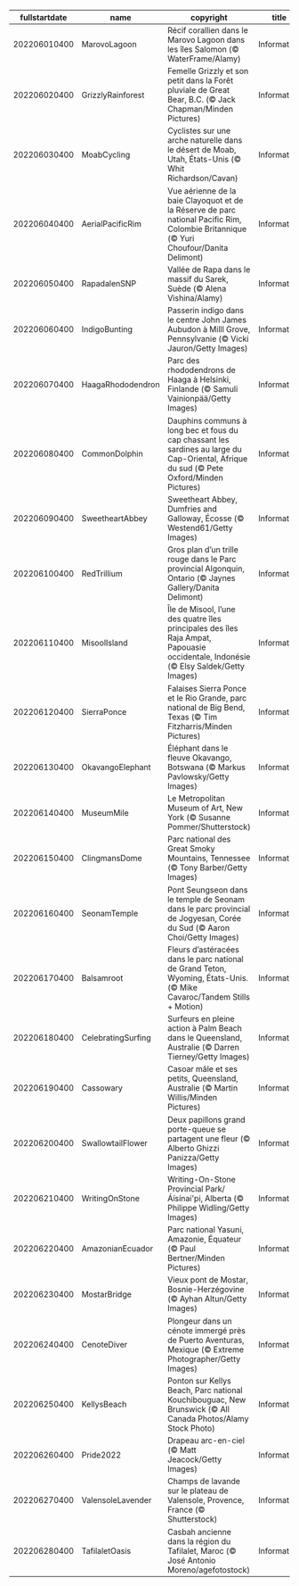 |fullstartdate|name|copyright|title|image|
|--|--|--|--|--|
202206010400|MarovoLagoon|Récif corallien dans le Marovo Lagoon dans les îles Salomon (© WaterFrame/Alamy)|Information|![](/fr-CA/2022/06/202206010400MarovoLagoon.jpg)|
202206020400|GrizzlyRainforest|Femelle Grizzly et son petit dans la Forêt pluviale de Great Bear, B.C. (© Jack Chapman/Minden Pictures)|Information|![](/fr-CA/2022/06/202206020400GrizzlyRainforest.jpg)|
202206030400|MoabCycling|Cyclistes sur une arche naturelle dans le désert de Moab, Utah, États-Unis (© Whit Richardson/Cavan)|Information|![](/fr-CA/2022/06/202206030400MoabCycling.jpg)|
202206040400|AerialPacificRim|Vue aérienne de la baie Clayoquot et de la Réserve de parc national Pacific Rim, Colombie Britannique (© Yuri Choufour/Danita Delimont)|Information|![](/fr-CA/2022/06/202206040400AerialPacificRim.jpg)|
202206050400|RapadalenSNP|Vallée de Rapa dans le massif du Sarek, Suède (© Alena Vishina/Alamy)|Information|![](/fr-CA/2022/06/202206050400RapadalenSNP.jpg)|
202206060400|IndigoBunting|Passerin indigo dans le centre John James Aubudon à Milll Grove, Pennsylvanie (© Vicki Jauron/Getty Images)|Information|![](/fr-CA/2022/06/202206060400IndigoBunting.jpg)|
202206070400|HaagaRhododendron|Parc des rhododendrons de Haaga à Helsinki, Finlande (© Samuli Vainionpää/Getty Images)|Information|![](/fr-CA/2022/06/202206070400HaagaRhododendron.jpg)|
202206080400|CommonDolphin|Dauphins communs à long bec et fous du cap chassant les sardines au large du Cap-Oriental, Afrique du sud (© Pete Oxford/Minden Pictures)|Information|![](/fr-CA/2022/06/202206080400CommonDolphin.jpg)|
202206090400|SweetheartAbbey|Sweetheart Abbey, Dumfries and Galloway, Écosse (© Westend61/Getty Images)|Information|![](/fr-CA/2022/06/202206090400SweetheartAbbey.jpg)|
202206100400|RedTrillium|Gros plan d’un trille rouge dans le Parc provincial Algonquin, Ontario (© Jaynes Gallery/Danita Delimont)|Information|![](/fr-CA/2022/06/202206100400RedTrillium.jpg)|
202206110400|MisoolIsland|Île de Misool, l’une des quatre îles principales des îles Raja Ampat, Papouasie occidentale, Indonésie (© Elsy Saldek/Getty Images)|Information|![](/fr-CA/2022/06/202206110400MisoolIsland.jpg)|
202206120400|SierraPonce|Falaises Sierra Ponce et le Rio Grande, parc national de Big Bend, Texas (© Tim Fitzharris/Minden Pictures)|Information|![](/fr-CA/2022/06/202206120400SierraPonce.jpg)|
202206130400|OkavangoElephant|Éléphant dans le fleuve Okavango, Botswana (© Markus Pavlowsky/Getty Images)|Information|![](/fr-CA/2022/06/202206130400OkavangoElephant.jpg)|
202206140400|MuseumMile|Le Metropolitan Museum of Art, New York (© Susanne Pommer/Shutterstock)|Information|![](/fr-CA/2022/06/202206140400MuseumMile.jpg)|
202206150400|ClingmansDome|Parc national des Great Smoky Mountains, Tennessee (© Tony Barber/Getty Images)|Information|![](/fr-CA/2022/06/202206150400ClingmansDome.jpg)|
202206160400|SeonamTemple|Pont Seungseon dans le temple de Seonam dans le parc provincial de Jogyesan, Corée du Sud (© Aaron Choi/Getty Images)|Information|![](/fr-CA/2022/06/202206160400SeonamTemple.jpg)|
202206170400|Balsamroot|Fleurs d’astéracées dans le parc national de Grand Teton, Wyoming, États-Unis. (© Mike Cavaroc/Tandem Stills + Motion)|Information|![](/fr-CA/2022/06/202206170400Balsamroot.jpg)|
202206180400|CelebratingSurfing|Surfeurs en pleine action à Palm Beach dans le Queensland, Australie (© Darren Tierney/Getty Images)|Information|![](/fr-CA/2022/06/202206180400CelebratingSurfing.jpg)|
202206190400|Cassowary|Casoar mâle et ses petits, Queensland, Australie (© Martin Willis/Minden Pictures)|Information|![](/fr-CA/2022/06/202206190400Cassowary.jpg)|
202206200400|SwallowtailFlower|Deux papillons grand porte-queue se partagent une fleur (© Alberto Ghizzi Panizza/Getty Images)|Information|![](/fr-CA/2022/06/202206200400SwallowtailFlower.jpg)|
202206210400|WritingOnStone|Writing-On-Stone Provincial Park/Áísínai'pi, Alberta (© Philippe Widling/Getty Images)|Information|![](/fr-CA/2022/06/202206210400WritingOnStone.jpg)|
202206220400|AmazonianEcuador|Parc national Yasuni, Amazonie, Équateur (© Paul Bertner/Minden Pictures)|Information|![](/fr-CA/2022/06/202206220400AmazonianEcuador.jpg)|
202206230400|MostarBridge|Vieux pont de Mostar, Bosnie-Herzégovine (© Ayhan Altun/Getty Images)|Information|![](/fr-CA/2022/06/202206230400MostarBridge.jpg)|
202206240400|CenoteDiver|Plongeur dans un cénote immergé près de Puerto Aventuras, Mexique (© Extreme Photographer/Getty Images)|Information|![](/fr-CA/2022/06/202206240400CenoteDiver.jpg)|
202206250400|KellysBeach|Ponton sur Kellys Beach, Parc national Kouchibouguac, New Brunswick (© All Canada Photos/Alamy Stock Photo)|Information|![](/fr-CA/2022/06/202206250400KellysBeach.jpg)|
202206260400|Pride2022|Drapeau arc-en-ciel (© Matt Jeacock/Getty Images)|Information|![](/fr-CA/2022/06/202206260400Pride2022.jpg)|
202206270400|ValensoleLavender|Champs de lavande sur le plateau de Valensole, Provence, France (© Shutterstock)|Information|![](/fr-CA/2022/06/202206270400ValensoleLavender.jpg)|
202206280400|TafilaletOasis|Casbah ancienne dans la région du Tafilalet, Maroc (© José Antonio Moreno/agefotostock)|Information|![](/fr-CA/2022/06/202206280400TafilaletOasis.jpg)|
